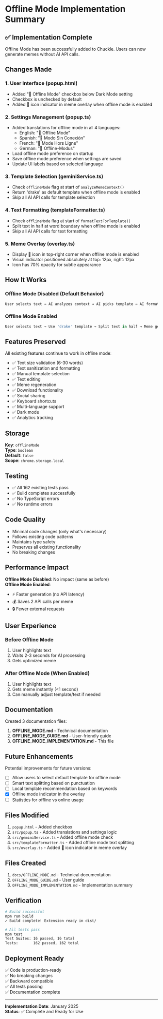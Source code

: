 # Offline Mode Implementation Summary

## ✅ Implementation Complete

Offline Mode has been successfully added to Chuckle. Users can now generate memes without AI API calls.

## Changes Made

### 1. User Interface (popup.html)
- Added "📴 Offline Mode" checkbox below Dark Mode setting
- Checkbox is unchecked by default
- Added 📴 icon indicator in meme overlay when offline mode is enabled

### 2. Settings Management (popup.ts)
- Added translations for offline mode in all 4 languages:
  - English: "📴 Offline Mode"
  - Spanish: "📴 Modo Sin Conexión"
  - French: "📴 Mode Hors Ligne"
  - German: "📴 Offline-Modus"
- Load offline mode preference on startup
- Save offline mode preference when settings are saved
- Update UI labels based on selected language

### 3. Template Selection (geminiService.ts)
- Check `offlineMode` flag at start of `analyzeMemeContext()`
- Return 'drake' as default template when offline mode is enabled
- Skip all AI API calls for template selection

### 4. Text Formatting (templateFormatter.ts)
- Check `offlineMode` flag at start of `formatTextForTemplate()`
- Split text in half at word boundary when offline mode is enabled
- Skip all AI API calls for text formatting

### 5. Meme Overlay (overlay.ts)
- Display 📴 icon in top-right corner when offline mode is enabled
- Visual indicator positioned absolutely at top: 12px, right: 12px
- Icon has 70% opacity for subtle appearance

## How It Works

### Offline Mode Disabled (Default Behavior)
```typescript
User selects text → AI analyzes context → AI picks template → AI formats text → Meme generated
```

### Offline Mode Enabled
```typescript
User selects text → Use 'drake' template → Split text in half → Meme generated
```

## Features Preserved

All existing features continue to work in offline mode:
- ✅ Text size validation (6-30 words)
- ✅ Text sanitization and formatting
- ✅ Manual template selection
- ✅ Text editing
- ✅ Meme regeneration
- ✅ Download functionality
- ✅ Social sharing
- ✅ Keyboard shortcuts
- ✅ Multi-language support
- ✅ Dark mode
- ✅ Analytics tracking

## Storage

**Key**: `offlineMode`  
**Type**: `boolean`  
**Default**: `false`  
**Scope**: `chrome.storage.local`

## Testing

- ✅ All 162 existing tests pass
- ✅ Build completes successfully
- ✅ No TypeScript errors
- ✅ No runtime errors

## Code Quality

- Minimal code changes (only what's necessary)
- Follows existing code patterns
- Maintains type safety
- Preserves all existing functionality
- No breaking changes

## Performance Impact

**Offline Mode Disabled**: No impact (same as before)  
**Offline Mode Enabled**: 
- ⚡ Faster generation (no API latency)
- 💰 Saves 2 API calls per meme
- 🔒 Fewer external requests

## User Experience

### Before Offline Mode
1. User highlights text
2. Waits 2-3 seconds for AI processing
3. Gets optimized meme

### After Offline Mode (When Enabled)
1. User highlights text
2. Gets meme instantly (<1 second)
3. Can manually adjust template/text if needed

## Documentation

Created 3 documentation files:
1. **OFFLINE_MODE.md** - Technical documentation
2. **OFFLINE_MODE_GUIDE.md** - User-friendly guide
3. **OFFLINE_MODE_IMPLEMENTATION.md** - This file

## Future Enhancements

Potential improvements for future versions:
- [ ] Allow users to select default template for offline mode
- [ ] Smart text splitting based on punctuation
- [ ] Local template recommendation based on keywords
- [x] Offline mode indicator in the overlay
- [ ] Statistics for offline vs online usage

## Files Modified

1. `popup.html` - Added checkbox
2. `src/popup.ts` - Added translations and settings logic
3. `src/geminiService.ts` - Added offline mode check
4. `src/templateFormatter.ts` - Added offline mode text splitting
5. `src/overlay.ts` - Added 📴 icon indicator in meme overlay

## Files Created

1. `docs/OFFLINE_MODE.md` - Technical documentation
2. `OFFLINE_MODE_GUIDE.md` - User guide
3. `OFFLINE_MODE_IMPLEMENTATION.md` - Implementation summary

## Verification

```bash
# Build successful
npm run build
✓ Build complete! Extension ready in dist/

# All tests pass
npm test
Test Suites: 16 passed, 16 total
Tests:       162 passed, 162 total
```

## Deployment Ready

✅ Code is production-ready  
✅ No breaking changes  
✅ Backward compatible  
✅ All tests passing  
✅ Documentation complete

---

**Implementation Date**: January 2025  
**Status**: ✅ Complete and Ready for Use
